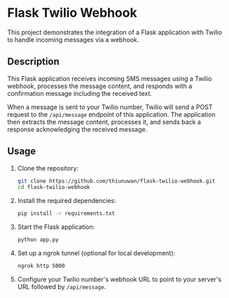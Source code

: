 # Flask Twilio Webhook

This project demonstrates the integration of a Flask application with Twilio to handle incoming messages via a webhook.

## Description

This Flask application receives incoming SMS messages using a Twilio webhook, processes the message content, and responds with a confirmation message including the received text.

When a message is sent to your Twilio number, Twilio will send a POST request to the `/api/message` endpoint of this application. The application then extracts the message content, processes it, and sends back a response acknowledging the received message.

## Usage

1. Clone the repository:

    ```bash
    git clone https://github.com/thiunuwan/flask-twilio-webhook.git
    cd flask-twilio-webhook
    ```

2. Install the required dependencies:

    ```bash
    pip install -r requirements.txt
    ```

3. Start the Flask application:

    ```bash
    python app.py
    ```

4. Set up a ngrok tunnel (optional for local development):

    ```bash
    ngrok http 5000
    ```

5. Configure your Twilio number's webhook URL to point to your server's URL followed by `/api/message`.

